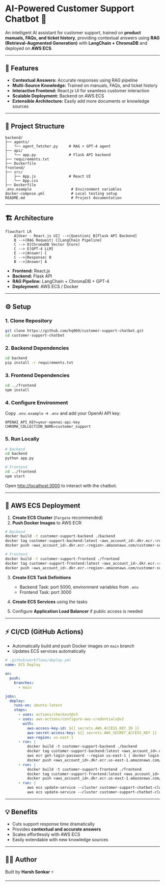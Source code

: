 # AI-Powered Customer Support Chatbot 🤖

An intelligent AI assistant for customer support, trained on **product manuals, FAQs, and ticket history**, providing contextual answers using **RAG (Retrieval-Augmented Generation)** with **LangChain + ChromaDB** and deployed on **AWS ECS**.

---

## 🚀 Features

* **Contextual Answers:** Accurate responses using RAG pipeline
* **Multi-Source Knowledge:** Trained on manuals, FAQs, and ticket history
* **Interactive Frontend:** React.js UI for seamless customer interaction
* **Scalable Deployment:** Backend on AWS ECS
* **Extensible Architecture:** Easily add more documents or knowledge sources

---

## 📂 Project Structure

```
backend/
├── agents/
│   └── agent_fetcher.py     # RAG + GPT-4 agent
├── api/
│   └── app.py               # Flask API backend
├── requirements.txt
├── Dockerfile
frontend/
├── src/
│   ├── App.js               # React UI
│   └── App.css
├── Dockerfile
.env.example                  # Environment variables
docker-compose.yml            # Local testing setup
README.md                     # Project documentation
```

---

## 🏗 Architecture

```mermaid
flowchart LR
    A[User - React.js UI] -->|Question| B[Flask API Backend]
    B -->|RAG Request| C[LangChain Pipeline]
    C --> D[ChromaDB Vector Store]
    C --> E[GPT-4 LLM]
    E -->|Answer| C
    C -->|Response| B
    B -->|Answer| A
```

* **Frontend:** React.js
* **Backend:** Flask API
* **RAG Pipeline:** LangChain + ChromaDB + GPT-4
* **Deployment:** AWS ECS / Docker

---

## ⚙️ Setup

### 1. Clone Repository

```bash
git clone https://github.com/hq969/customer-support-chatbot.git
cd customer-support-chatbot
```

### 2. Backend Dependencies

```bash
cd backend
pip install -r requirements.txt
```

### 3. Frontend Dependencies

```bash
cd ../frontend
npm install
```

### 4. Configure Environment

Copy `.env.example` → `.env` and add your OpenAI API key:

```
OPENAI_API_KEY=your-openai-api-key
CHROMA_COLLECTION_NAME=customer_support
```

### 5. Run Locally

```bash
# Backend
cd backend
python app.py

# Frontend
cd ../frontend
npm start
```

Open [http://localhost:3000](http://localhost:3000) to interact with the chatbot.

---

## 🚀 AWS ECS Deployment

1. **Create ECS Cluster** (`Fargate` recommended)
2. **Push Docker Images** to AWS ECR:

```bash
# Backend
docker build -t customer-support-backend ./backend
docker tag customer-support-backend:latest <aws_account_id>.dkr.ecr.<region>.amazonaws.com/customer-support-backend:latest
docker push <aws_account_id>.dkr.ecr.<region>.amazonaws.com/customer-support-backend:latest

# Frontend
docker build -t customer-support-frontend ./frontend
docker tag customer-support-frontend:latest <aws_account_id>.dkr.ecr.<region>.amazonaws.com/customer-support-frontend:latest
docker push <aws_account_id>.dkr.ecr.<region>.amazonaws.com/customer-support-frontend:latest
```

3. **Create ECS Task Definitions**

   * Backend Task: port 5000, environment variables from `.env`
   * Frontend Task: port 3000

4. **Create ECS Services** using the tasks

5. Configure **Application Load Balancer** if public access is needed

---

## ⚡ CI/CD (GitHub Actions)

* Automatically build and push Docker images on `main` branch
* Updates ECS services automatically

```yaml
# .github/workflows/deploy.yml
name: ECS Deploy

on:
  push:
    branches:
      - main

jobs:
  deploy:
    runs-on: ubuntu-latest
    steps:
      - uses: actions/checkout@v3
      - uses: aws-actions/configure-aws-credentials@v2
        with:
          aws-access-key-id: ${{ secrets.AWS_ACCESS_KEY_ID }}
          aws-secret-access-key: ${{ secrets.AWS_SECRET_ACCESS_KEY }}
          aws-region: us-east-1
      - run: |
          docker build -t customer-support-backend ./backend
          docker tag customer-support-backend:latest <aws_account_id>.dkr.ecr.us-east-1.amazonaws.com/customer-support-backend:latest
          aws ecr get-login-password --region us-east-1 | docker login --username AWS --password-stdin <aws_account_id>.dkr.ecr.us-east-1.amazonaws.com
          docker push <aws_account_id>.dkr.ecr.us-east-1.amazonaws.com/customer-support-backend:latest
      - run: |
          docker build -t customer-support-frontend ./frontend
          docker tag customer-support-frontend:latest <aws_account_id>.dkr.ecr.us-east-1.amazonaws.com/customer-support-frontend:latest
          docker push <aws_account_id>.dkr.ecr.us-east-1.amazonaws.com/customer-support-frontend:latest
      - run: |
          aws ecs update-service --cluster customer-support-chatbot-cluster --service backend-service --force-new-deployment
          aws ecs update-service --cluster customer-support-chatbot-cluster --service frontend-service --force-new-deployment
```

---

## 💡 Benefits

* Cuts support response time dramatically
* Provides **contextual and accurate answers**
* Scales effortlessly with AWS ECS
* Easily extendable with new knowledge sources

---

## 👨‍💻 Author

Built by **Harsh Sonkar** ⚡

---

